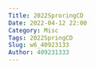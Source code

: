 ```yaml
---
Title: 2022SproringCD
Date: 2022-04-12 22:00
Category: Misc
Tags: 2022SpringCD
Slug: w6_40923133
Author: 409231333
---
```



<!-- PELICAN_END_SUMMARY -->



